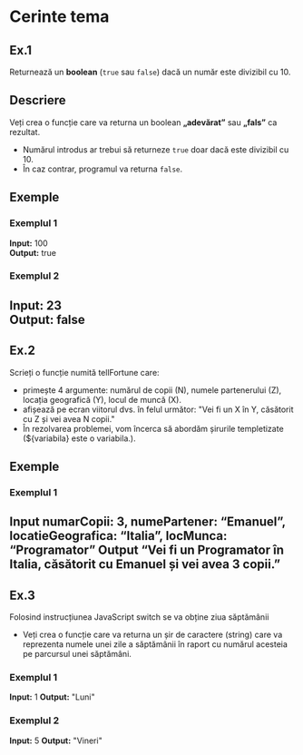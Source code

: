 # Cerinte tema

## Ex.1
Returnează un **boolean** (`true` sau `false`) dacă un număr este divizibil cu 10.

## Descriere

Veți crea o funcție care va returna un boolean **„adevărat”** sau **„fals”** ca rezultat.  

- Numărul introdus ar trebui să returneze `true` doar dacă este divizibil cu 10.  
- În caz contrar, programul va returna `false`.  

## Exemple

### Exemplul 1
**Input:** 100  
**Output:** true

### Exemplul 2
**Input:** 23  
**Output:** false
------------------------------------------------------------------------------------------------------------------
## Ex.2
Scrieți o funcție numită tellFortune care:
- primește 4 argumente: numărul de copii (N), numele partenerului (Z), locația geografică (Y), locul de muncă (X).
- afișează pe ecran viitorul dvs. în felul următor: "Vei fi un X în Y, căsătorit cu Z și vei avea N copii."
- În rezolvarea problemei, vom încerca să abordăm șirurile templetizate (${variabila} este o variabila.).

## Exemple

### Exemplul 1
**Input** numarCopii: 3, numePartener: “Emanuel”, locatieGeografica: “Italia”, locMunca: “Programator”
**Output** “Vei fi un Programator în Italia, căsătorit cu Emanuel și vei avea 3 copii.”
------------------------------------------------------------------------------------------------------------------
## Ex.3
Folosind instrucțiunea JavaScript switch se va obține ziua săptămânii
- Veți crea o funcție care va returna un șir de caractere (string) care va reprezenta numele unei zile a săptămânii în raport cu numărul acesteia pe parcursul unei săptămâni.

### Exemplul 1
**Input:** 1
**Output:** "Luni"

### Exemplul 2
**Input:** 5
**Output:** "Vineri"

